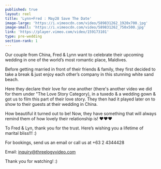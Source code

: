 ```yaml
---
published: true
layout: reel
title: 'Lynn+Fred : May28 Save The Date'
image-large: 'https://i.vimeocdn.com/video/589831262_1920x700.jpg'
image-small: 'https://i.vimeocdn.com/video/589831262_750x500.jpg'
link: 'https://player.vimeo.com/video/159173101'
type: pre-wedding
section-rank: 1
---
```

Our couple from China, Fred & Lynn want to celebrate their upcoming wedding in one of the world’s most romantic place, Maldives.

Before getting married in front of their friends & family, they first decided to take a break & just enjoy each other’s company in this stunning white sand beach.

Here they declare their love for one another (there's another video we did for them under "The Love Story Category), in a tuxedo & a wedding gown & got us to film this part of their love story. They then had it played later on to show to their guests at their wedding in China.

How beautiful it turned out to be! Now, they have something that will always remind them of how lovely their relationship is! ♥♥♥

To Fred & Lyn, thank you for the trust. Here’s wishing you a lifetime of marital bliss!!! :)

For bookings, send us an email or call us at +63 2 4344428

Email: inquiry@threelogyvideo.com

Thank you for watching! :)
